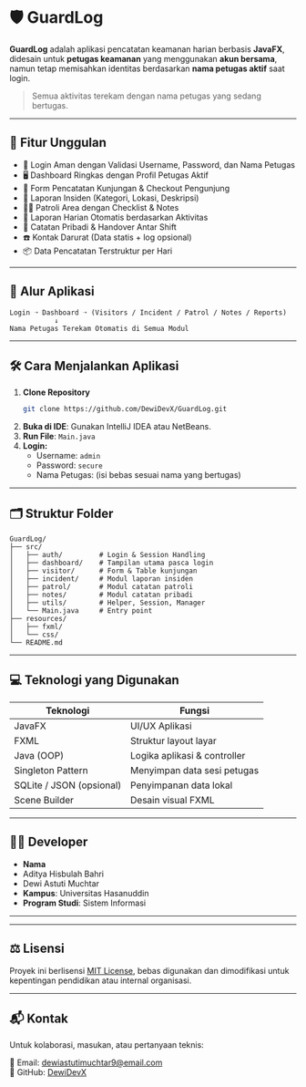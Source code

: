 # 🛡️ GuardLog

**GuardLog** adalah aplikasi pencatatan keamanan harian berbasis **JavaFX**, didesain untuk **petugas keamanan** yang menggunakan **akun bersama**, namun tetap memisahkan identitas berdasarkan **nama petugas aktif** saat login.

> Semua aktivitas terekam dengan nama petugas yang sedang bertugas.

---

## 🚀 Fitur Unggulan

- 🔐 Login Aman dengan Validasi Username, Password, dan Nama Petugas
- 🖥️ Dashboard Ringkas dengan Profil Petugas Aktif
- 🧾 Form Pencatatan Kunjungan & Checkout Pengunjung
- 🚨 Laporan Insiden (Kategori, Lokasi, Deskripsi)
- 🚶‍♂️ Patroli Area dengan Checklist & Notes
- 📆 Laporan Harian Otomatis berdasarkan Aktivitas
- 📝 Catatan Pribadi & Handover Antar Shift
- ☎️ Kontak Darurat (Data statis + log opsional)
- 📦 Data Pencatatan Terstruktur per Hari

---

## 🧭 Alur Aplikasi

```plaintext
Login ➝ Dashboard ➝ (Visitors / Incident / Patrol / Notes / Reports)
           ↓
Nama Petugas Terekam Otomatis di Semua Modul
```

---

## 🛠 Cara Menjalankan Aplikasi

1. **Clone Repository**
   ```bash
   git clone https://github.com/DewiDevX/GuardLog.git
   ```
2. **Buka di IDE**: Gunakan IntelliJ IDEA atau NetBeans.
3. **Run File**: `Main.java`
4. **Login:**
   - Username: `admin`
   - Password: `secure`
   - Nama Petugas: (isi bebas sesuai nama yang bertugas)

---

## 🗂 Struktur Folder

```plaintext
GuardLog/
├── src/
│   ├── auth/         # Login & Session Handling
│   ├── dashboard/    # Tampilan utama pasca login
│   ├── visitor/      # Form & Table kunjungan
│   ├── incident/     # Modul laporan insiden
│   ├── patrol/       # Modul catatan patroli
│   ├── notes/        # Modul catatan pribadi
│   ├── utils/        # Helper, Session, Manager
│   └── Main.java     # Entry point
├── resources/
│   ├── fxml/
│   └── css/
└── README.md
```

---

## 💻 Teknologi yang Digunakan

| Teknologi | Fungsi |
|-----------|--------|
| JavaFX | UI/UX Aplikasi |
| FXML | Struktur layout layar |
| Java (OOP) | Logika aplikasi & controller |
| Singleton Pattern | Menyimpan data sesi petugas |
| SQLite / JSON (opsional) | Penyimpanan data lokal |
| Scene Builder | Desain visual FXML |

---

## 👨‍💻 Developer

- **Nama**
- Aditya Hisbulah Bahri
- Dewi Astuti Muchtar
- **Kampus**: Universitas Hasanuddin
- **Program Studi**: Sistem Informasi

---

---

## ⚖️ Lisensi

Proyek ini berlisensi [MIT License](LICENSE), bebas digunakan dan dimodifikasi untuk kepentingan pendidikan atau internal organisasi.

---

## 📬 Kontak

Untuk kolaborasi, masukan, atau pertanyaan teknis:

📧 Email: dewiastutimuchtar9@email.com  
🐙 GitHub: [DewiDevX](https://github.com/DewiDevX)
